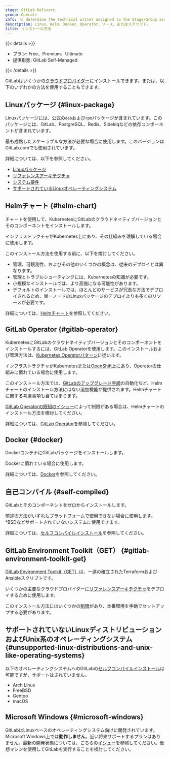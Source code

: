 ```yaml
---
stage: GitLab Delivery
group: Operate
info: To determine the technical writer assigned to the Stage/Group associated with this page, see https://handbook.gitlab.com/handbook/product/ux/technical-writing/#assignments
description: Linux、Helm、Docker、Operator、ソース、またはスクリプト。
title: インストール方法
---
```


{{< details >}}

- プラン: Free、Premium、Ultimate
- 提供形態: GitLab Self-Managed

{{< /details >}}

GitLabはいくつかの[クラウドプロバイダー](cloud_providers.md)にインストールできます。または、以下のいずれかの方法を使用することもできます。

## Linuxパッケージ {#linux-package}

Linuxパッケージには、公式の`deb`および`rpm`パッケージが含まれています。このパッケージには、GitLab、PostgreSQL、Redis、Sidekiqなどの依存コンポーネントが含まれています。

最も成熟したスケーラブルな方法が必要な場合に使用します。このバージョンはGitLab.comでも使用されています。

詳細については、以下を参照してください。

- [Linuxパッケージ](package/_index.md)
- [リファレンスアーキテクチャ](../administration/reference_architectures/_index.md)
- [システム要件](requirements.md)
- [サポートされているLinuxオペレーティングシステム](package/_index.md#supported-platforms)

## Helmチャート {#helm-chart}

チャートを使用して、KubernetesにGitLabのクラウドネイティブバージョンとそのコンポーネントをインストールします。

インフラストラクチャがKubernetes上にあり、その仕組みを理解している場合に使用します。

このインストール方法を使用する前に、以下を検討してください。

- 管理、可観測性、およびその他のいくつかの概念は、従来のデプロイとは異なります。
- 管理とトラブルシューティングには、Kubernetesの知識が必要です。
- 小規模なインストールでは、より高価になる可能性があります。
- デフォルトのインストールでは、ほとんどのサービスが冗長な方法でデプロイされるため、単一ノードのLinuxパッケージのデプロイよりも多くのリソースが必要です。

詳細については、[Helmチャート](https://docs.gitlab.com/charts/)を参照してください。

## GitLab Operator {#gitlab-operator}

KubernetesにGitLabのクラウドネイティブバージョンとそのコンポーネントをインストールするには、GitLab Operatorを使用します。このインストールおよび管理方法は、[Kubernetes Operatorパターン](https://kubernetes.io/docs/concepts/extend-kubernetes/operator/)に従います。

インフラストラクチャがKubernetesまたは[OpenShift](openshift_and_gitlab/_index.md)上にあり、Operatorの仕組みに慣れている場合に使用します。

このインストール方法では、[GitLabのアップグレード手順](https://docs.gitlab.com/operator/gitlab_upgrades.html)の自動化など、Helmチャートのインストール方法にはない追加機能が提供されます。Helmチャートに関する考慮事項も当てはまります。

[GitLab Operatorの既知のイシュー](https://docs.gitlab.com/operator/#known-issues)によって制限がある場合は、Helmチャートのインストール方法を検討してください。

詳細については、[GitLab Operator](https://docs.gitlab.com/operator/)を参照してください。

## Docker {#docker}

DockerコンテナにGitLabパッケージをインストールします。

Dockerに慣れている場合に使用します。

詳細については、[Docker](docker/_index.md)を参照してください。

## 自己コンパイル {#self-compiled}

GitLabとそのコンポーネントをゼロからインストールします。

前述の方法がいずれもプラットフォームで使用できない場合に使用します。\*BSDなどサポートされていないシステムに使用できます。

詳細については、[セルフコンパイルインストール](installation.md)を参照してください。

## GitLab Environment Toolkit（GET） {#gitlab-environment-toolkit-get}

[GitLab Environment Toolkit（GET）](https://gitlab.com/gitlab-org/gitlab-environment-toolkit#documentation)は、一連の確立されたTerraformおよびAnsibleスクリプトです。

いくつかの主要なクラウドプロバイダーに[リファレンスアーキテクチャ](../administration/reference_architectures/_index.md)をデプロイするために使用します。

このインストール方法にはいくつかの[制限](https://gitlab.com/gitlab-org/gitlab-environment-toolkit#missing-features-to-be-aware-of)があり、本番環境を手動でセットアップする必要があります。

## サポートされていないLinuxディストリビューションおよびUnix系のオペレーティングシステム {#unsupported-linux-distributions-and-unix-like-operating-systems}

以下のオペレーティングシステムへのGitLabの[セルフコンパイルインストール](installation.md)は可能ですが、サポートはされていません。

- Arch Linux
- FreeBSD
- Gentoo
- macOS

## Microsoft Windows {#microsoft-windows}

GitLabはLinuxベースのオペレーティングシステム向けに開発されています。Microsoft Windows上では**動作しません**。近い将来サポートするプランはありません。最新の開発状態については、こちらの[イシュー](https://gitlab.com/gitlab-org/gitlab/-/issues/22337)を参照してください。仮想マシンを使用してGitLabを実行することを検討してください。
